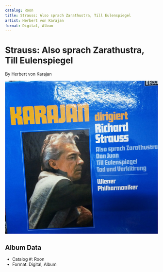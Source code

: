 ```yaml
---
catalog: Roon
title: Strauss: Also sprach Zarathustra, Till Eulenspiegel
artist: Herbert von Karajan
format: Digital, Album
---
```


# Strauss: Also sprach Zarathustra, Till Eulenspiegel

By Herbert von Karajan

![](../../assets/albumcovers/Herbert_von_Karajan-Strauss-_Also_sprach_Zarathustra__Till_Eulenspiegel.png)

## Album Data

- Catalog #: Roon
- Format: Digital, Album

